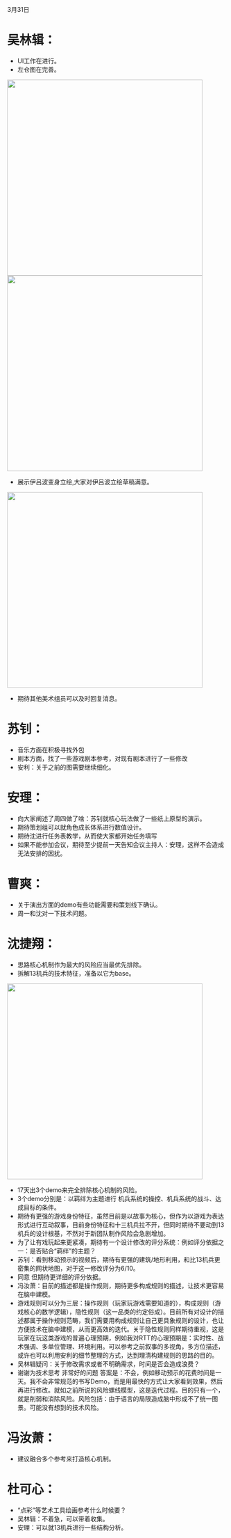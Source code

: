 3月31日
# 吴林辑：
- UI工作在进行。
- 左仓图在完善。<br>
<img src="./会议笔记2024331IMG/wu2.jpg" width="450"/>
<img src="./会议笔记2024331IMG/wu3.jpg" width="450"/>

- 展示伊吕波变身立绘,大家对伊吕波立绘草稿满意。
<img src="./会议笔记2024331IMG/wu.jpg" width="450"/>

- 期待其他美术组员可以及时回复消息。

# 苏钊：
- 音乐方面在积极寻找外包
- 剧本方面，找了一些游戏剧本参考，对现有剧本进行了一些修改
- 安利：关于之前的图需要继续细化。

# 安理：
- 向大家阐述了周四做了啥：苏钊就核心玩法做了一些纸上原型的演示。
- 期待策划组可以就角色成长体系进行数值设计。
- 期待沈进行任务表教学，从而使大家都开始任务填写
- 如果不能参加会议，期待至少提前一天告知会议主持人：安理，这样不会造成无法安排的困扰。

# 曹爽：
- 关于演出方面的demo有些功能需要和策划线下确认。
- 周一和沈对一下技术问题。

# 沈捷翔：
- 思路核心机制作为最大的风险应当最优先排除。
- 拆解13机兵的技术特征，准备以它为base。
<img src="./会议笔记2024331IMG/shen.png" width="450"/>

- 17天出3个demo来完全排除核心机制的风险。
- 3个demo分别是：以羁绊为主题进行 机兵系统的操控、机兵系统的战斗、达成目标的条件。
- 期待有更强的游戏身份特征，虽然目前是以故事为核心，但作为以游戏为表达形式进行互动叙事，目前身份特征和十三机兵拉不开，但同时期待不要动到13机兵的设计根基，不然对于新团队制作风险会急剧增加。
- 为了让有戏玩起来更紧凑，期待有一个设计修改的评分系统：例如评分依据之一：是否贴合“羁绊”的主题？
- 苏钊：看到移动预示的视频后，期待有更强的建筑/地形利用，和比13机兵更密集的网状地图，对于这一修改评分为6/10。
- 同意 但期待更详细的评分依据。
- 冯汝萧：目前的描述都是操作规则，期待更多构成规则的描述，让技术更容易在脑中建模。
- 游戏规则可以分为三层：操作规则（玩家玩游戏需要知道的），构成规则（游戏核心的数学逻辑），隐性规则（这一品类的约定俗成）。目前所有对设计的描述都属于操作规则范畴，我们需要用构成规则让自己更具象规则的设计，也让方便技术在脑中建模，从而更高效的迭代。关于隐性规则同样期待重视，这是玩家在玩这类游戏的普遍心理预期，例如我对RTT的心理预期是：实时性、战术强调、多单位管理、环境利用。可以参考之前叙事的多视角，多方位描述，或许也可以利用安利的细节整理的方式，达到理清构建规则的思路的目的。
- 吴林辑疑问：关于修改需求或者不明确需求，时间是否会造成浪费？
- 谢谢为技术思考 非常好的问题 答案是：不会，例如移动预示的花费时间是一天。我不会非常规范的书写Demo，而是用最快的方式让大家看到效果，然后再进行修改。就如之前所说的风险螺线模型，这是迭代过程。目的只有一个，就是削弱和消除风险。风险包括：由于语言的局限造成脑中形成不了统一图景。可能没有想到的技术风险。

# 冯汝萧：
- 建议融合多个参考来打造核心机制。

# 杜可心：
- “点彩”等艺术工具绘画参考什么时候要？
- 吴林辑：不着急，可以带着收集。
- 安理：可以就13机兵进行一些结构分析。